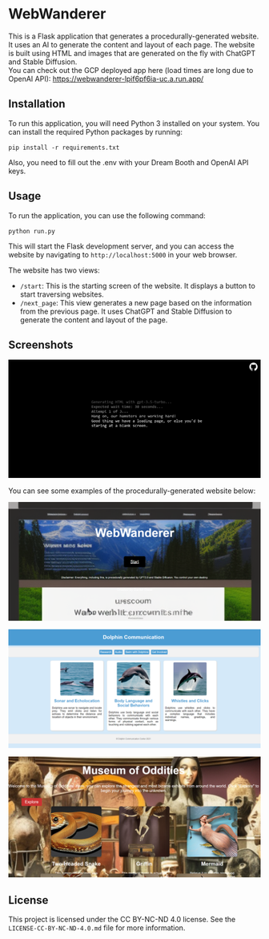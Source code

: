 # WebWanderer

This is a Flask application that generates a procedurally-generated website. It uses an AI to generate the content and layout of each page. The website is built using HTML and images that are generated on the fly with ChatGPT and Stable Diffusion.<br>
You can check out the GCP deployed app here (load times are long due to OpenAI API): https://webwanderer-lpif6pf6ia-uc.a.run.app/

## Installation

To run this application, you will need Python 3 installed on your system. You can install the required Python packages by running:

```
pip install -r requirements.txt
```

Also, you need to fill out the .env with your Dream Booth and OpenAI API keys.

## Usage

To run the application, you can use the following command:

```
python run.py
```

This will start the Flask development server, and you can access the website by navigating to `http://localhost:5000` in your web browser.

The website has two views:

- `/start`: This is the starting screen of the website. It displays a button to start traversing websites.
- `/next_page`: This view generates a new page based on the information from the previous page. It uses ChatGPT and Stable Diffusion to generate the content and layout of the page.

## Screenshots

![Loading Screen](https://github.com/Daniel-J-Glass/WebWanderer/blob/main/examples/LoadingScreen.png)

You can see some examples of the procedurally-generated website below:

![Example 1](https://github.com/Daniel-J-Glass/WebWanderer/blob/main/examples/StartScreen.png)

![Example 3](https://github.com/Daniel-J-Glass/WebWanderer/blob/main/examples/example1.png)

![Example 3](https://github.com/Daniel-J-Glass/WebWanderer/blob/main/examples/example2.png)

## License

This project is licensed under the CC BY-NC-ND 4.0 license. See the `LICENSE-CC-BY-NC-ND-4.0.md` file for more information.
